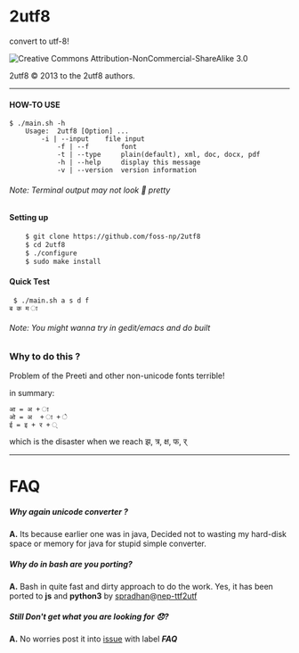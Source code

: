 # 2utf8

convert to utf-8!

![Creative Commons Attribution-NonCommercial-ShareAlike 3.0](http://i.creativecommons.org/l/by-nc-sa/3.0/88x31.png)

2utf8 © 2013 to the 2utf8 authors.
___

#### HOW-TO USE

	$ ./main.sh -h
        Usage: 	2utf8 [Option] ...
	        -i | --input    file input
                -f | --f        font
                -t | --type     plain(default), xml, doc, docx, pdf
                -h | --help     display this message
                -v | --version  version information


###### Note: *Terminal output may not look :poop: pretty*

#### Setting up

```bash
    $ git clone https://github.com/foss-np/2utf8
    $ cd 2utf8
    $ ./configure
    $ sudo make install    
```


#### Quick Test

	 $ ./main.sh a s d f
	ब क म ा

###### Note: *You might wanna try in gedit/emacs and do built*


### Why  to do this ?

Problem of the Preeti and other non-unicode fonts terrible!

in summary:

```
आ = अ + ा
ओ = अ  + ा + े
ई = इ + र + ्
```

which is the disaster when we reach झ, त्र, क्ष, फ, र्


****

# FAQ
##### Why again unicode converter ?

**A.** Its because earlier one was in java, Decided not to wasting my hard-disk space or memory for java for stupid simple converter.

##### Why do in bash are you porting?

**A.** Bash in quite fast and dirty approach to do the work. Yes, it has been ported to __js__ and __python3__ by [spradhan][sapradhan]@[nep-ttf2utf][ttf2]

##### Still Don't get what you are looking for :disappointed:?

**A.** No worries post it into [issue][issue] with label ***FAQ***

[issue]: https://github.com/foss-np/2utf8/issues/new
[preeti]: http://1.bp.blogspot.com/-N79TrOsQZ2M/TdC_nSUZjoI/AAAAAAAAAu4/VkGIjZQDVtI/s1600/ananda%2Bakchyar_keyboard.jpg
[ttf2]: https://github.com/sapradhan/nep-ttf2utf
[sapradhan]: https://github.com/sapradhan
